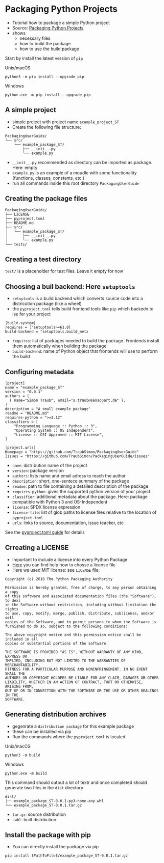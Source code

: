 # Packaging Python Projects

- Tutorial how to package a simple Python project
- Source: [Packaging Python Projects](https://packaging.python.org/en/latest/tutorials/packaging-projects)
- shows
    - necessary files
    - how to build the package
    - how to use the build package

Start by install the latest version of `pip`

Unix/macOS
```
python3 -m pip install --upgrade pip
```

Windows
``` 
python.exe -m pip install --upgrade pip
```

## A simple project

- simple project with project name `example_project_ST`
- Create the following file structure:
```
PackagingUserGuide/
└── src/
    └── example_package_ST/
        ├── __init__.py
        └── example.py
```

- `__init__.py` recommended as directory can be imported as package. Here: empty
- `example.py` is an example of a moudle with some functionality (functions, classes, constants, etc.)
- run all commands inside this root directory `PackagingUserGuide`

## Creating the package files
```
PackagingUserGuide/
├── LICENSE
├── pyproject.toml
├── README.md
├── src/
│   └── example_package_ST/
│       ├── __init__.py
│       └── example.py
└── tests/
```

## Creating a test directory

`test/` is a placeholder for test files. Leave it empty for now

## Choosing a buil backend: Here ``setuptools``
- `setuptools` is a build backend which converts source code into a districution package (like a wheel)
- the `pyproject.toml` tells build frontend tools like `pip` which backedn to ise for your project

```
[build-system]
requires = ["setuptools>=61.0]
build-backend = "setuptools.build_meta
```

- `requires`: list of packages needed to build the package. Frontends install them automatically when building the package
- `build-backend`: name of Python object that frontends will use to perform the build

## Configuring metadata
```
[project]
name = "example_package_ST"
version = "0.0.1"
authors = [
  { name="Simon Traub", email="s.traub@sensopart.de" },
]
description = "A small example package"
readme = "README.md"
requires-python = ">=3.12"
classifiers = [
    "Programming Language :: Python :: 3",
    "Operating System :: OS Independent",
    "License :: OSI Approved :: MIT License",
]

[project.urls]
Homepage = "https://github.com/TraubSimon/PackagingUserGuide"
Issues = "https://github.com/TraubSimon/PackagingUserGuide/issues"
```

- `name`: distribution name of the project
- `version`: package version
- `authors`: lists name and email adress to reach the author
- `description`: short, one-sentece summary of the package
- `readme`: path to file containing a detailed description of the package
- `requires-python`: gives the supported python version of your project
- `classifier`: additional metadata about the package. Here: package compatible with Python 3 and OS-Independent
- `license`: SPDX license expression
- `license-file`: list of glob paths to license files relative to the location of `pyproject.toml`
- `urls`: links to source, documentation, issue teacker, etc

See the [pyproject.toml guide](https://packaging.python.org/en/latest/guides/writing-pyproject-toml/#writing-pyproject-toml) for details

## Crreating a LICENSE
- important to include a license into every Python Package
-  [Here]( https://choosealicense.com/) you can find help how to chosse a license file
- Here we used MIT license: see `LICENSE` file: 

```
Copyright (c) 2018 The Python Packaging Authority

Permission is hereby granted, free of charge, to any person obtaining a copy
of this software and associated documentation files (the "Software"), to deal
in the Software without restriction, including without limitation the rights
to use, copy, modify, merge, publish, distribute, sublicense, and/or sell
copies of the Software, and to permit persons to whom the Software is
furnished to do so, subject to the following conditions:

The above copyright notice and this permission notice shall be included in all
copies or substantial portions of the Software.

THE SOFTWARE IS PROVIDED "AS IS", WITHOUT WARRANTY OF ANY KIND, EXPRESS OR
IMPLIED, INCLUDING BUT NOT LIMITED TO THE WARRANTIES OF MERCHANTABILITY,
FITNESS FOR A PARTICULAR PURPOSE AND NONINFRINGEMENT. IN NO EVENT SHALL THE
AUTHORS OR COPYRIGHT HOLDERS BE LIABLE FOR ANY CLAIM, DAMAGES OR OTHER
LIABILITY, WHETHER IN AN ACTION OF CONTRACT, TORT OR OTHERWISE, ARISING FROM,
OUT OF OR IN CONNECTION WITH THE SOFTWARE OR THE USE OR OTHER DEALINGS IN THE
SOFTWARE.
```


## Generating distribution archives
- gegenrate a `distribution package` for this example package
- these can be installed via pip
- Run the commands where the `pyproject.toml` is located

Unix/macOS
```
python3 -m build
```

Windows
``` 
python.exe -m build
```

This command should output a lot of textr and once completed should generate two files in the `dist` directory
```
dist/
├── example_package_ST-0.0.1-py3-none-any.whl
└── example_package_ST-0.0.1.tar.gz
```

- `tar.gz`: source distribution
- `.whl`: built distribution


## Install the package with pip
- You can directly install the package via pip
```
pip install $PathToFile$/example_package_ST-0.0.1.tar.gz
``` 

